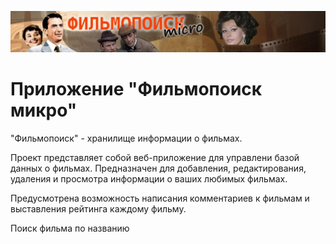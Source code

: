 
![Header](Header.jpg)
# Приложение "Фильмопоиск микро"
"Фильмопоиск" - хранилище информации о фильмах. 

Проект представляет собой веб-приложение для управлени базой данных о фильмах. Предназначен для добавления, редактирования, удаления и просмотра информации о ваших любимых фильмах.

Предусмотрена возможность написания комментариев к фильмам и выставления рейтинга каждому фильму.

Поиск фильма по названию
